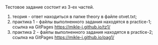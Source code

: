 Тестовое задание состоит из 3-ех частей.
1) теория - ответ находиться в папке theory в файле otvet.txt;
2) практика 1 - файлы выполненного задания находятся в practice-1;
   ссылка на GitPages https://mikle-i.github.io/tz1/
3) практика 2 - файлы выполненного задания находятся в practice-2;
   ссылка на GitPages https://mikle-i.github.io/pag1/
